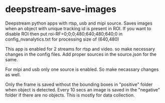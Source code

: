 # deepstream-save-images
Deepstream python apps with rtsp, usb and mipi source. Saves images when an object with unique tracking id is present in ROI. If you want to disable ROI then put roi-RF=0;0;0;480;640;480;640;0 in config_nvanalytics.txt for processing size of (640,480)

This app is enabled for 2 streams for rtsp and video. so make necessary changes in the config files. Add proper sources in the source.json for the same.

For mipi and usb only one source is enabled. So make necassary changes as well.

Only the frame is saved without the bounding boxes in "positive" folder when object is detected.
Every 10 secs an image is saved in the "negative" folder if there are no objects. This is mostly for data collection.
